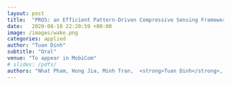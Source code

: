 ```yaml
---
layout: post
title:  "PROS: an Efficient Pattern-Driven Compressive Sensing Framework for Low-Power Biopotentialbased Wearables with On-chip Intelligence"
date:   2020-08-18 22:20:59 +00:00
image: /images/wake.png
categories: applied
author: "Tuan Dinh"
subtitle: "Oral"
venue: "To appear in MobiCom"
# slides: /pdfs/
authors: "Nhat Pham, Hong Jia, Minh Tran,  <strong>Tuan Dinh</strong>, Nam Bui, Young Kwon, Dong Ma, Phuc Nguyen, Cecilia Mascolo, and Tam Vu"
---
```

